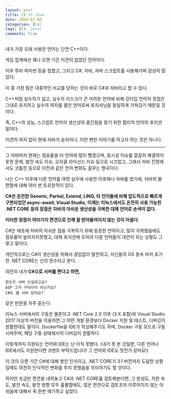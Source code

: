 ```yaml
---
layout: post
title: C# VS Java
date: 2020-07-05
categories: [C#]
tags: [C#, Java]
comments: true
---
```


내가 가장 오래 사용한 언어는 단연 C++이다.

게임 업계에선 꽤나 오랜 기간 이견이 없었던 언어이다.

이후 루비 파이썬 등을 접했고, 그리고 C#, 자바, 자바 스크립트를 사용해가며 감상이 많았다.

이 중 가장 많은 대중적인 비교를 당하는 것이 바로 C#과 자바라고 할 수 있다.

C++처럼 실수하기 쉽고, 실수의 리스크가 큰 어려운 언어에 비해 강타입 언어의 장점은 그대로 유지하고 실수의 여지를 줄인 언어로써 포지셔닝을 동일하게 가져갔기 때문일 것이다.

즉, C++의 성능, 스크립트 언어의 생산성의 중간점을 찾기 위한 합리적 언어의 포지션 말이다.

이견의 여지 없이 현재 자바가 승자이나, 이런 뻔한 이야기를 하고자 하는 것은 아니다.

---

그 자바마저 현재는 점유율을 타 언어에 많이 뻈겼으며, 동시성 이슈를 깔끔히 해결하지 못한 문제, 발전 속도 이슈, 오라클 라이선스 이슈 등으로 시끄럽고, 그래서 자바 진영에서도 코틀린 등으로 이전과 같은 언어 변화도 꿈꾸는 형국이다.

나는 C++ 이후에 다른 언어를 여럿 실무에 사용한 이후에나 자바를 썼기에, 자바의 불편함에 대해 여러 번 토로한적이 있다.

**C#은 온전한 Generic, Partial, Extend, LINQ, 타 언어들에 비해 압도적으로 빠르게 구현되었던 async-await, Visual Studio, 이제는 리눅스에서도 온전히 사용 가능한 .NET CORE 등의 장점은 자바의 아쉬운 생산성을 극복한 대체 언어로 손색이 없다.**

**이러한 장점이 여러가지 편견으로 인해 잘 받아들여지지 않는 것이 아쉽다.**

C#은 애초에 자바의 아쉬운 점을 극복하기 위해 등장한 언어이고, 많이 극복했음에도 점유율이 높아지지못했고, 대체 포지션에 오히려 다른 언어들이 대안이 되는 상황도 그렇고 말이다.

개인적으로는 C#이 생산성을 위해서 끊임없이 발전하고, 자신들의 OS 종속 마저 포기한 .NET CORE는 신의 한수라고 본다.

여전히 내가 **C#으로 서버를 짠다고 하면,** 

    윈도우 서버 쓰실려고요?
    ASP 그거 구닥다리 아닌가요?
    C#도 웹 서버 있어요?` 

같은 반문을 자주 듣는다.

리눅스 서버에서의 구동은 물론이고 .NET Core 2.X 이후 (3.X 포함)와 Visual Studio 2017 이상의 버전을 이용하면 그 어떤 개발 환경보다 Docker 지원 및 테스트, 디버깅이 원활한데도 말이다. Dockerfile을 IDE가 작성해주기도 하며, Docker 구동 모드로 구동 시켜주며, 해당 구동 상태에서의 디버깅이 원활하다.

이렇게까지 지원되는 언어와 IDE는 난 아직 못봤다. (내가 못 본 것일뿐, 다른 언어나 IDE에서도 지원한다면 코멘트 부탁드립니다! 그 언어와 IDE도 멋진거 같아요!)

이 것이 오랜 기간 C#에 대해 쌓인 인식이고, .NET CORE가 3.1 버전까지 도달한 상황임에도 여전히 인식적인 변화를 주지 못했음을 의미하기도 할 것이다.

하지만 조금만 편견을 내려놓고 C#과 .NET CORE를 검토해본다면, 그 완성도, 지원 속도, 발전 속도, 발전 방향 모두 훌륭함에도, 많은 편견으로 검토조차 이루어지지 않는 아쉬움에 대해서 꼭 한번 얘기하고 싶었다.